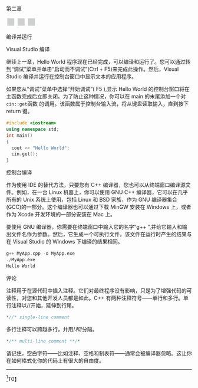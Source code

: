第二章

![image](img/frontdot.jpg)

编译并运行

Visual Studio 编译

继续上一章，Hello World 程序现在已经完成，可以编译和运行了。您可以通过转到“调试”菜单并单击“启动而不调试”(Ctrl + F5)来完成此操作。然后，Visual Studio 编译并运行在控制台窗口中显示文本的应用程序。

如果您从“调试”菜单中选择“开始调试”( F5 ),显示 Hello World 的控制台窗口将在主函数完成后立即关闭。为了防止这种情况，你可以在 main 的末尾添加一个对`cin::get`函数 的调用。该函数属于控制台输入流，将从键盘读取输入，直到按下 return 键。

```cpp
#include <iostream>
using namespace std;
int main()
{
  cout << "Hello World";
  cin.get();
}
```

控制台编译

作为使用 IDE 的替代方法，只要您有 C++ 编译器，您也可以从终端窗口编译源文件。例如，在一台 Linux 机器上，你可以使用 GNU C++ 编译器，它可以在几乎所有的 Unix 系统上使用，包括 Linux 和 BSD 家族，作为 GNU 编译器集合(GCC)的一部分。这个编译器也可以通过下载 MinGW 安装在 Windows 上，或者作为 Xcode 开发环境的一部分安装在 Mac 上。

要使用 GNU 编译器，你需要在终端窗口中输入它的名字“g++ ”,并给它输入和输出文件名作为参数。然后，它生成一个可执行文件，该文件在运行时产生的结果与在 Visual Studio 的 Windows 下编译的结果相同。

```cpp
g++ MyApp.cpp -o MyApp.exe
./MyApp.exe
Hello World
```

评论

注释用于在源代码中插入注释。它们对最终程序没有影响，只是为了增强代码的可读性，对您和其他开发人员都是如此。C++ 有两种注释符号——单行和多行。单行注释以//开始，延伸到行尾。

```cpp
*//* single-line comment
```

多行注释可以跨越多行，并用/*和*/分隔。

```cpp
*/** multi-line comment **/*
```

请记住，空白字符——比如注释、空格和制表符——通常会被编译器忽略。这让你在如何格式化你的代码上有很大的自由度。

________________

[<sup>1</sup>](#_Fn1)T0】